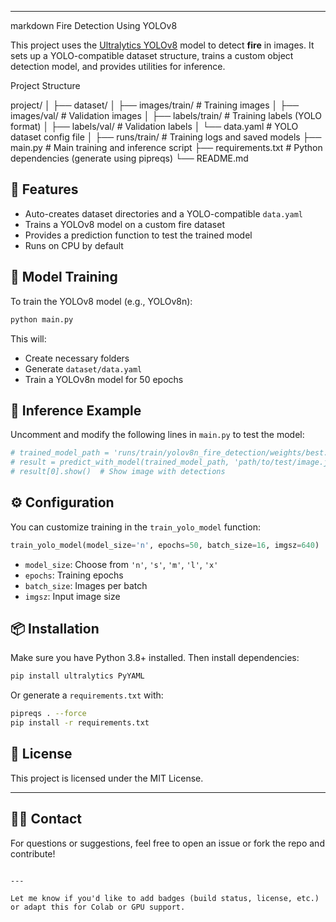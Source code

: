 

---

markdown
 Fire Detection Using YOLOv8

This project uses the [Ultralytics YOLOv8](https://docs.ultralytics.com) model to detect **fire** in images. It sets up a YOLO-compatible dataset structure, trains a custom object detection model, and provides utilities for inference.

Project Structure


project/
│
├── dataset/
│   ├── images/train/   # Training images
│   ├── images/val/     # Validation images
│   ├── labels/train/   # Training labels (YOLO format)
│   ├── labels/val/     # Validation labels
│   └── data.yaml       # YOLO dataset config file
│
├── runs/train/         # Training logs and saved models
├── main.py             # Main training and inference script
├── requirements.txt    # Python dependencies (generate using pipreqs)
└── README.md



## 🚀 Features

- Auto-creates dataset directories and a YOLO-compatible `data.yaml`
- Trains a YOLOv8 model on a custom fire dataset
- Provides a prediction function to test the trained model
- Runs on CPU by default

## 🧠 Model Training

To train the YOLOv8 model (e.g., YOLOv8n):

```bash
python main.py
````

This will:

* Create necessary folders
* Generate `dataset/data.yaml`
* Train a YOLOv8n model for 50 epochs

## 📸 Inference Example

Uncomment and modify the following lines in `main.py` to test the model:

```python
# trained_model_path = 'runs/train/yolov8n_fire_detection/weights/best.pt'
# result = predict_with_model(trained_model_path, 'path/to/test/image.jpg')
# result[0].show()  # Show image with detections
```

## ⚙️ Configuration

You can customize training in the `train_yolo_model` function:

```python
train_yolo_model(model_size='n', epochs=50, batch_size=16, imgsz=640)
```

* `model_size`: Choose from `'n'`, `'s'`, `'m'`, `'l'`, `'x'`
* `epochs`: Training epochs
* `batch_size`: Images per batch
* `imgsz`: Input image size

## 📦 Installation

Make sure you have Python 3.8+ installed. Then install dependencies:

```bash
pip install ultralytics PyYAML
```

Or generate a `requirements.txt` with:

```bash
pipreqs . --force
pip install -r requirements.txt
```

## 📝 License

This project is licensed under the MIT License.

---

## 🙋‍♂️ Contact

For questions or suggestions, feel free to open an issue or fork the repo and contribute!

```

---

Let me know if you'd like to add badges (build status, license, etc.) or adapt this for Colab or GPU support.
```
